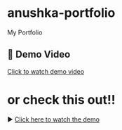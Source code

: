 # anushka-portfolio
My Portfolio
## 🎥 Demo Video
[Click to watch demo video](./portfolioVideoCompressed.mp4)


# or check this out!!
▶️ [Click here to watch the demo]([https://drive.google.com/file/d/FILE_ID/view](https://drive.google.com/file/d/17F1t51nrYCPRnMkR4xuNYSdJyzOJxFg-/view?usp=sharing))
